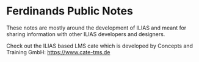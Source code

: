 # Ferdinands Public Notes

These notes are mostly around the development of ILIAS and meant for sharing information with other ILIAS developers and designers.

Check out the ILIAS based LMS cate which is developed by Concepts and Training GmbH: https://www.cate-tms.de
